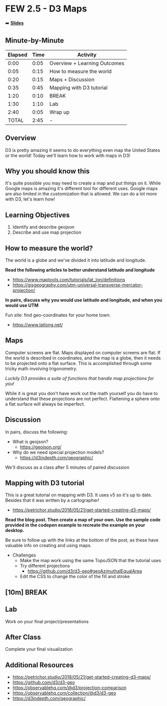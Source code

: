 <!-- .slide: data-background="./Images/header.svg" data-background-repeat="none" data-background-size="40% 40%" data-background-position="center 10%" class="header" -->
# FEW 2.5 - D3 Maps

<!-- Put a link to the slides so that students can find them -->

➡️ [**Slides**](/Syllabus-Template/Slides/Lesson1.html ':ignore')

<!-- > -->

## Minute-by-Minute

| **Elapsed** | **Time**  | **Activity**              |
| ----------- | --------- | ------------------------- |
| 0:00        | 0:05      | Overview + Learning Outcomes                |
| 0:05        | 0:15      | How to measure the world                  |
| 0:20        | 0:15      | Maps + Discussion       |
| 0:35        | 0:45      | Mapping with D3 tutorial       |
| 1:20        | 0:10      | BREAK                     |
| 1:30        | 1:10      | Lab      |
| 2:40        | 0:05      | Wrap up  |
| TOTAL       | 2:45      | -                         |


<!-- > -->

## Overview

D3 is pretty amazing it seems to do everything even map the United States or the world! Today we'll learn how to work with maps in D3!

<!-- > -->

## Why you should know this

It's quite possible you may need to create a map and put things on it. While Google maps is amazing it's different tool for different uses. Google maps are also limited in the customization that is allowed. We can do a lot more with D3, let's learn how!

<!-- > -->

## Learning Objectives

1. Identify and describe geojson
1. Describe and use map projection

<!-- > -->

## How to measure the world?

The world is a globe and we've divided it into latitude and longitude.

**Read the following articles to better understand latitude and longitude**

- https://www.maptools.com/tutorials/lat_lon/definitions
- https://gisgeography.com/utm-universal-transverse-mercator-projection/

**In pairs, discuss why you would use latitude and longitude, and when you would use UTM**

Fun site: find geo-coordinates for your home town:

- https://www.latlong.net/

<!-- > -->

## Maps

Computer screens are flat. Maps displayed on computer screens are flat. If the world is described in coordinates, and the map is a globe, then it needs to be projected onto a flat surface. This is accomplished through some tricky math involving trigonometry.

_Luckily D3 provides a suite of functions that handle map projections for you!_

While it is great you don't have work out the math yourself you do have to understand that these projections are not perfect. Flattening a sphere onto a flat surface will always be imperfect.

<!-- v -->

## Discussion

In pairs, discuss the following:

- What is geojson?
	- https://geojson.org/
- Why do we need special projection models?
	- https://d3indepth.com/geographic/

We'll discuss as a class after 5 minutes of paired discussion

<!-- > -->

## Mapping with D3 tutorial

This is a great tutorial on mapping with D3. It uses v5 so it's up to date. Besides that it was written by a cartographer!

- https://petrichor.studio/2018/05/21/get-started-creating-d3-maps/

**Read the blog post. Then create a map of your own. Use the sample code provided in the codepen example to recreate the example on your desktop.**

Be sure to follow up with the links at the bottom of the post, as these have valuable info on creating and using maps.

- Challenges
	- Make the map work using the same TopoJSON that the tutorial uses
	- Try different projections
		- https://github.com/d3/d3-geo#geoAzimuthalEqualArea
	- Edit the CSS to change the color of the fill and stroke

<!-- > -->

<!-- .slide: data-background="#087CB8" -->
## [**10m**] BREAK

<!-- > -->

## Lab

Work on your final project/presentations

<!-- > -->

## After Class

Complete your final visualization

<!-- > -->

## Additional Resources

- https://petrichor.studio/2018/05/21/get-started-creating-d3-maps/
- https://github.com/d3/d3-geo
- https://observablehq.com/@d3/projection-comparison
- https://observablehq.com/collection/@d3/d3-geo
- https://d3indepth.com/geographic/
